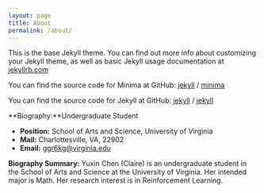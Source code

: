 ```yaml
---
layout: page
title: About
permalink: /about/
---
```


This is the base Jekyll theme. You can find out more info about customizing your Jekyll theme, as well as basic Jekyll usage documentation at [jekyllrb.com](https://jekyllrb.com/)

You can find the source code for Minima at GitHub:
[jekyll][jekyll-organization] /
[minima](https://github.com/jekyll/minima)

You can find the source code for Jekyll at GitHub:
[jekyll][jekyll-organization] /
[jekyll](https://github.com/jekyll/jekyll)


[jekyll-organization]: https://github.com/jekyll

**Biography:**Undergraduate Student
- **Position:** School of Arts and Science, University of Virginia
- **Mail:** Charlottesville, VA, 22902
- **Email:** ggr6kg@virginia.edu

**Biography Summary:**
Yuxin Chen (Claire) is an undergraduate student in the School of Arts and Science at the University of Virginia. Her intended major is Math. Her research interest is in Reinforcement Learning.

